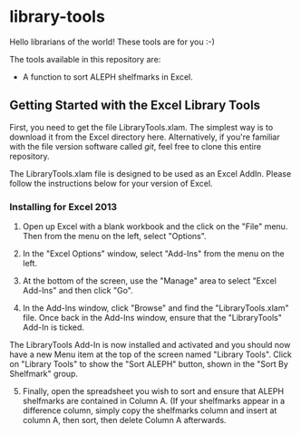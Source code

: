 # library-tools
Hello librarians of the world! These tools are for you :-)

The tools available in this repository are:
* A function to sort ALEPH shelfmarks in Excel.

## Getting Started with the Excel Library Tools

First, you need to get the file LibraryTools.xlam. The simplest way is to download it from the Excel directory here. Alternatively, if you're familiar with the file version software called _git_, feel free to clone this entire repository.

The LibraryTools.xlam file is designed to be used as an Excel AddIn. Please follow the instructions below for your version of Excel.

### Installing for Excel 2013

1. Open up Excel with a blank workbook and the click on the "File" menu. Then from the menu on the left, select "Options".

2. In the "Excel Options" window, select "Add-Ins" from the menu on the left.

3. At the bottom of the screen, use the "Manage" area to select "Excel Add-Ins" and then click "Go".

4. In the Add-Ins window, click "Browse" and find the "LibraryTools.xlam" file. Once back in the Add-Ins window, ensure that the "LibraryTools" Add-In is ticked.

The LibraryTools Add-In is now installed and activated and you should now have a new Menu item at the top of the screen named "Library Tools". Click on "Library Tools" to show the "Sort ALEPH" button, shown in the "Sort By Shelfmark" group.

5. Finally, open the spreadsheet you wish to sort and ensure that ALEPH shelfmarks are contained in Column A. (If your shelfmarks appear in a difference column, simply copy the shelfmarks column and insert at column A, then sort, then delete Column A afterwards.
